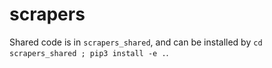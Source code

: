 # scrapers

Shared code is in `scrapers_shared`, and can be installed by `cd scrapers_shared ; pip3 install -e .`.
